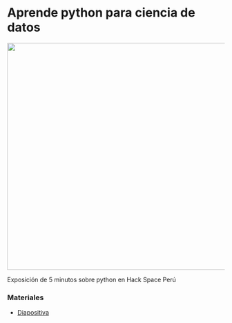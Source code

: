 # Aprende python para ciencia de datos
<img src="https://i.postimg.cc/yNkMnmQy/aprende-python-para-cienca-de-datos.png" width="525"/>

Exposición de 5 minutos sobre python en Hack Space Perú


###  Materiales
- [Diapositiva](https://drive.google.com/file/d/1AJbb0pG_tDH0zoL19LpN64F9RQd0AlLe/view)
